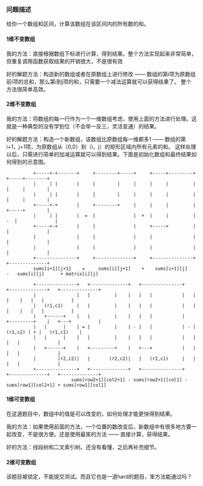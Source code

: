 ### 问题描述

给你一个数组和区间，计算该数组在该区间内的所有数的和。

#### 1维不变数组

我的方法：直接根据数组下标进行计算，得到结果。整个方法实现起来非常简单，但重复调用函数获取结果的开销很大，不是很有效

好的解题方法：构造新的数组或者在原数组上进行修改 —— 数组的第i项为原数组前i项的总和，那么第i到j项的和，只需要一个减法运算就可以获得结果了。
整个方法很简单高效。

#### 2维不变数组

我的方法：将数组的每一行作为一个一维数组考虑，使用上面的方法进行处理。这就是一种典型的没有学到位（不会举一反三，灵活变通）的结果。

好的解题方法：构造一个新数组，该数组比原数组每一维都多1 —— 数组的第i+1，j+1项，为原数组从（0,0）到（i，j）的矩形区域内所有元素的和。
这样处理以后，只需进行简单的加减运算就可以得到结果。下面是初始化数组和最终结果如何得到的示意图。
```
          +-----+-+-------+     +--------+-----+     +-----+---------+     +-----+--------+
          |     | |       |     |        |     |     |     |         |     |     |        |
          |     | |       |     |        |     |     |     |         |     |     |        |
          +-----+-+       |     +--------+     |     |     |         |     +-----+        |
          |     | |       |  =  |              |  +  |     |         |  -  |              |
          +-----+-+       |     |              |     +-----+         |     |              |
          |               |     |              |     |               |     |              |
          |               |     |              |     |               |     |              |
          +---------------+     +--------------+     +---------------+     +--------------+
          sums[i+1][j+1}    =     sums[i][j+1]    +    sums[i+1][j]      -   sums[i][j]      + matrix[i][j]

          +---------------+   +--------------+   +---------------+   +--------------+   +--------------+
          |               |   |         |    |   |   |           |   |         |    |   |   |          |
          |   (r1,c1)     |   |         |    |   |   |           |   |         |    |   |   |          |
          |   +------+    |   |         |    |   |   |           |   +---------+    |   +---+          |
          |   |      |    | = |         |    | - |   |           | - |      (r1,c2) | + |   (r1,c1)    |
          |   |      |    |   |         |    |   |   |           |   |              |   |              |
          |   +------+    |   +---------+    |   +---+           |   |              |   |              |
          |        (r2,c2)|   |       (r2,c2)|   |   (r2,c1)     |   |              |   |              |
          +---------------+   +--------------+   +---------------+   +--------------+   +--------------+
                        sums[row2+1][col2+1] - sums[row2+1][col1] - sums[row1][col2+1] + sums[row1][col1]
```

#### 1维可变数组

在这道题目中，数组中的值是可以改变的，如何处理才能更快得到结果。

我的方法：如果使用前面的方法，一个位置的数改变后，新数组中有很多地方要一起改变，不是很方便。还是使用最笨的方法 —— 直接计算，获得结果。

好的方法：线段树和二叉索引树。还没有看懂，之后再补充细节。

#### 2维可变数组

该题目被锁定，不能提交测试。而且它也是一道hard的题目，笨方法能通过吗？

